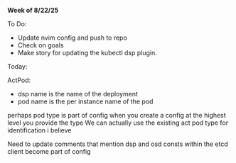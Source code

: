 **Week of 8/22/25**

To Do:
- Update nvim config and push to repo
- Check on goals
- Make story for updating the kubectl dsp plugin.

Today:


ActPod:
- dsp name is the name of the deployment
- pod name is the per instance name of the pod 

perhaps pod type is part of config
when you create a config at the highest level you provide the type
We can actually use the existing act pod type for identification i believe

Need to update comments that mention dsp and osd
consts within the etcd client become part of config